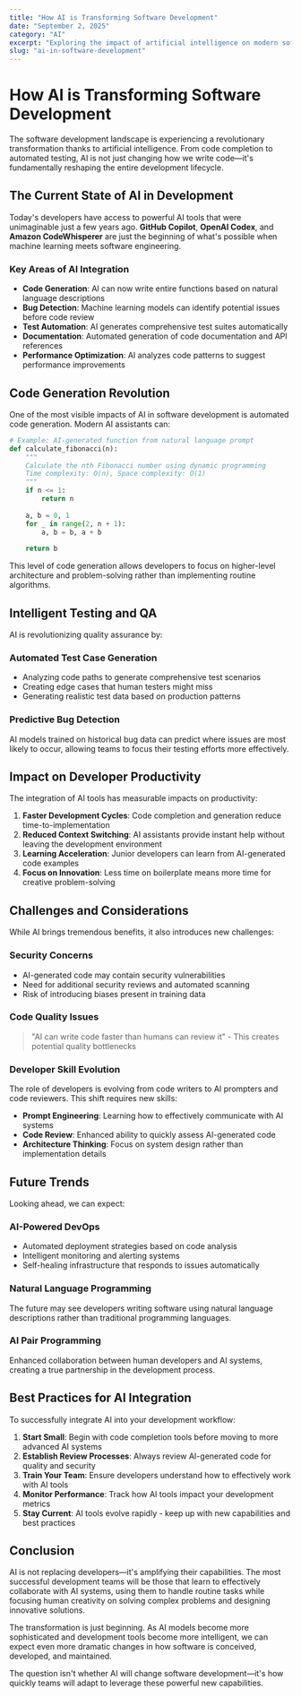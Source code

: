 ```yaml
---
title: "How AI is Transforming Software Development"
date: "September 2, 2025"
category: "AI"
excerpt: "Exploring the impact of artificial intelligence on modern software development practices, from code generation to automated testing and deployment strategies."
slug: "ai-in-software-development"
---
```


# How AI is Transforming Software Development

The software development landscape is experiencing a revolutionary transformation thanks to artificial intelligence. From code completion to automated testing, AI is not just changing how we write code—it's fundamentally reshaping the entire development lifecycle.

## The Current State of AI in Development

Today's developers have access to powerful AI tools that were unimaginable just a few years ago. **GitHub Copilot**, **OpenAI Codex**, and **Amazon CodeWhisperer** are just the beginning of what's possible when machine learning meets software engineering.

### Key Areas of AI Integration

* **Code Generation**: AI can now write entire functions based on natural language descriptions
* **Bug Detection**: Machine learning models can identify potential issues before code review
* **Test Automation**: AI generates comprehensive test suites automatically
* **Documentation**: Automated generation of code documentation and API references
* **Performance Optimization**: AI analyzes code patterns to suggest performance improvements

## Code Generation Revolution

One of the most visible impacts of AI in software development is automated code generation. Modern AI assistants can:

```python
# Example: AI-generated function from natural language prompt
def calculate_fibonacci(n):
    """
    Calculate the nth Fibonacci number using dynamic programming
    Time complexity: O(n), Space complexity: O(1)
    """
    if n <= 1:
        return n
    
    a, b = 0, 1
    for _ in range(2, n + 1):
        a, b = b, a + b
    
    return b
```

This level of code generation allows developers to focus on higher-level architecture and problem-solving rather than implementing routine algorithms.

## Intelligent Testing and QA

AI is revolutionizing quality assurance by:

### Automated Test Case Generation
* Analyzing code paths to generate comprehensive test scenarios
* Creating edge cases that human testers might miss
* Generating realistic test data based on production patterns

### Predictive Bug Detection
AI models trained on historical bug data can predict where issues are most likely to occur, allowing teams to focus their testing efforts more effectively.

## Impact on Developer Productivity

The integration of AI tools has measurable impacts on productivity:

1. **Faster Development Cycles**: Code completion and generation reduce time-to-implementation
2. **Reduced Context Switching**: AI assistants provide instant help without leaving the development environment  
3. **Learning Acceleration**: Junior developers can learn from AI-generated code examples
4. **Focus on Innovation**: Less time on boilerplate means more time for creative problem-solving

## Challenges and Considerations

While AI brings tremendous benefits, it also introduces new challenges:

### Security Concerns
* AI-generated code may contain security vulnerabilities
* Need for additional security reviews and automated scanning
* Risk of introducing biases present in training data

### Code Quality Issues
> "AI can write code faster than humans can review it" - This creates potential quality bottlenecks

### Developer Skill Evolution
The role of developers is evolving from code writers to AI prompters and code reviewers. This shift requires new skills:

* **Prompt Engineering**: Learning how to effectively communicate with AI systems
* **Code Review**: Enhanced ability to quickly assess AI-generated code
* **Architecture Thinking**: Focus on system design rather than implementation details

## Future Trends

Looking ahead, we can expect:

### AI-Powered DevOps
* Automated deployment strategies based on code analysis
* Intelligent monitoring and alerting systems  
* Self-healing infrastructure that responds to issues automatically

### Natural Language Programming
The future may see developers writing software using natural language descriptions rather than traditional programming languages.

### AI Pair Programming
Enhanced collaboration between human developers and AI systems, creating a true partnership in the development process.

## Best Practices for AI Integration

To successfully integrate AI into your development workflow:

1. **Start Small**: Begin with code completion tools before moving to more advanced AI systems
2. **Establish Review Processes**: Always review AI-generated code for quality and security
3. **Train Your Team**: Ensure developers understand how to effectively work with AI tools
4. **Monitor Performance**: Track how AI tools impact your development metrics
5. **Stay Current**: AI tools evolve rapidly - keep up with new capabilities and best practices

## Conclusion

AI is not replacing developers—it's amplifying their capabilities. The most successful development teams will be those that learn to effectively collaborate with AI systems, using them to handle routine tasks while focusing human creativity on solving complex problems and designing innovative solutions.

The transformation is just beginning. As AI models become more sophisticated and development tools become more intelligent, we can expect even more dramatic changes in how software is conceived, developed, and maintained.

The question isn't whether AI will change software development—it's how quickly teams will adapt to leverage these powerful new capabilities.
